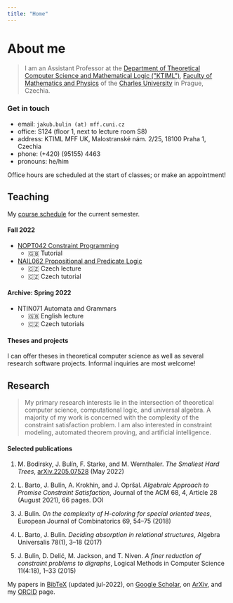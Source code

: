 ```yaml
---
title: "Home"
---
```


# About me

> I am an Assistant Professor at the [Department of Theoretical Computer Science and Mathematical Logic ("KTIML")](https://www.ktiml.mff.cuni.cz/KTIML-1.html), [Faculty of Mathematics and Physics](https://www.mff.cuni.cz/) of the [Charles University](https://cuni.cz/UK-1.html) in Prague, Czechia.

### Get in touch

* email: `jakub.bulin (at) mff.cuni.cz`
* office: S124 (floor 1, next to lecture room S8)
* address: KTIML MFF UK, Malostranské nám. 2/25, 18100 Praha 1, Czechia
* phone: (+420) (95155) 4463
* pronouns: he/him

Office hours are scheduled at the start of classes; or make an appointment!

## Teaching

My [course schedule](https://is.cuni.cz/studium/rozvrhng/roz_ucitel_macro.php?fak=11320&ucitel=16584) for the current semester.

#### Fall 2022

* [NOPT042 Constraint Programming](teaching/nopt042/) 
  - 🇬🇧 Tutorial
* [NAIL062 Propositional and Predicate Logic](teaching/nail062/)
  - 🇨🇿 Czech lecture
  - 🇨🇿 Czech tutorial

#### Archive: Spring 2022

* NTIN071 Automata and Grammars
  - 🇬🇧 English lecture
  - 🇨🇿 Czech tutorials

#### Theses and projects

I can offer theses in theoretical computer science as well as several research software projects. Informal inquiries are most welcome!

## Research

> My primary research interests lie in the intersection of theoretical computer science, computational logic, and universal algebra. A majority of my work is concerned with the complexity of the constraint satisfaction problem. I am also interested in constraint modeling, automated theorem proving, and artificial intelligence.

#### Selected publications

1. M. Bodirsky, J. Bulín, F. Starke, and M. Wernthaler. *The Smallest Hard Trees*, [arXiv.2205.07528](https://doi.org/10.48550/arXiv.2205.07528) (May 2022)

2. L. Barto, J. Bulín, A. Krokhin, and J. Opršal. *Algebraic Approach to Promise Constraint Satisfaction*, Journal of the ACM 68, 4, Article 28 (August 2021), 66 pages. DOI

3. J. Bulín. *On the complexity of H-coloring for special oriented trees*, European Journal of Combinatorics 69, 54–75 (2018)

4. L. Barto, J. Bulín. *Deciding absorption in relational structures*, Algebra Universalis 78(1), 3–18 (2017)

5. J. Bulín, D. Delić, M. Jackson, and T. Niven. *A finer reduction of constraint problems to digraphs*, Logical Methods in Computer Science 11(4:18), 1–33 (2015)

My papers in [BibTeX](files/my-papers.bib) (updated jul-2022), on [Google Scholar](https://scholar.google.com/citations?user=pEMTqcMAAAAJ), on [ArXiv](https://arxiv.org/a/bulin_j_1), and my [ORCID](https://orcid.org/0000-0001-5235-8715) page.